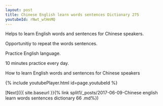 ```yaml
---
layout: post
title: Chinese English learn words sentences Dictionary 275 
youtubeId: rNwt_wtHnMQ
---
```

 
 
Helps to learn English words and sentences for Chinese speakers.

Opportunitiy to repeat the words sentences. 

Practice English language. 
 
10 minutes practice every day. 
 
How to learn English words and sentences for Chinese speakers 
 
{% include youtubePlayer.html id=page.youtubeId %}
 
 
[Next]({{ site.baseurl }}{% link  split1/_posts/2017-06-09-Chinese english learn words sentences dictionary 66 .md%})
 
